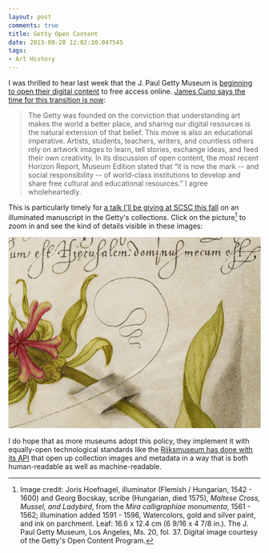 ```yaml
---
layout: post
comments: true
title: Getty Open Content
date: 2013-08-20 12:02:10.047545
tags:
- Art History
---
```


I was thrilled to hear last week that the J. Paul Getty Museum is [beginning to open their digital content](http://www.getty.edu/about/opencontent.html) to free access online. [James Cuno says the time for this transition is now](http://blogs.getty.edu/iris/open-content-an-idea-whose-time-has-come/):

> The Getty was founded on the conviction that understanding art makes the world a better place, and sharing our digital resources is the natural extension of that belief. This move is also an educational imperative. Artists, students, teachers, writers, and countless others rely on artwork images to learn, tell stories, exchange ideas, and feed their own creativity. In its discussion of open content, the most recent Horizon Report, Museum Edition stated that “it is now the mark -- and social responsibility -- of world-class institutions to develop and share free cultural and educational resources.” I agree wholeheartedly.

This is particularly timely for [a talk I'll be giving at SCSC this fall](/2013/08/05/presenting-at-the-sixteenth-century-society-conference.html) on an illuminated manuscript in the Getty's collections. Click on the picture[^1] to zoom in and see the kind of details visible in these images:

[![hoefnagel detail](/assets/images-display/hoefnagel_detail.png)](/assets/images/hoefnagel_detail.png)

I do hope that as more museums adopt this policy, they implement it with equally-open technological standards like the [Rijksmuseum has done with its API](https://www.rijksmuseum.nl/en/api) that open up collection images and metadata in a way that is both human-readable as well as machine-readable.

[^1]: Image credit: Joris Hoefnagel, illuminator (Flemish / Hungarian, 1542 - 1600) and Georg Bocskay, scribe (Hungarian, died 1575), *Maltese Cross, Mussel, and Ladybird*, from the *Mira calligraphiae monumenta*, 1561 - 1562; illumination added 1591 - 1596, Watercolors, gold and silver paint, and ink on parchment. Leaf: 16.6 x 12.4 cm (6 9/16 x 4 7/8 in.). The J. Paul Getty Museum, Los Angeles, Ms. 20, fol. 37. Digital image courtesy of the Getty's Open Content Program.
